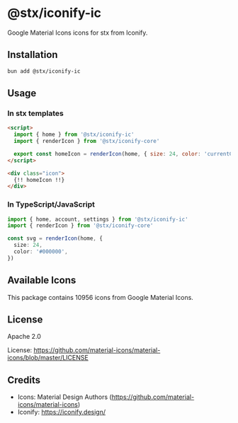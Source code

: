 # @stx/iconify-ic

Google Material Icons icons for stx from Iconify.

## Installation

```bash
bun add @stx/iconify-ic
```

## Usage

### In stx templates

```html
<script>
  import { home } from '@stx/iconify-ic'
  import { renderIcon } from '@stx/iconify-core'

  export const homeIcon = renderIcon(home, { size: 24, color: 'currentColor' })
</script>

<div class="icon">
  {!! homeIcon !!}
</div>
```

### In TypeScript/JavaScript

```typescript
import { home, account, settings } from '@stx/iconify-ic'
import { renderIcon } from '@stx/iconify-core'

const svg = renderIcon(home, {
  size: 24,
  color: '#000000',
})
```

## Available Icons

This package contains 10956 icons from Google Material Icons.

## License

Apache 2.0

License: https://github.com/material-icons/material-icons/blob/master/LICENSE

## Credits

- Icons: Material Design Authors (https://github.com/material-icons/material-icons)
- Iconify: https://iconify.design/
